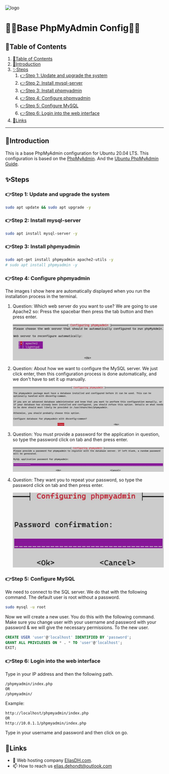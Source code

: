 ![logo](https://eliasdh.com/assets/media/images/logo-github.png)
# 💙🤍Base PhpMyAdmin Config🤍💙

## 📘Table of Contents

1. [📘Table of Contents](#📘table-of-contents)
2. [🖖Introduction](#🖖introduction)
3. [✨Steps](#✨steps)
    1. [👉Step 1: Update and upgrade the system](#👉step-1-update-and-upgrade-the-system)
    2. [👉Step 2: Install mysql-server](#👉step-2-install-mysql-server)
    3. [👉Step 3: Install phpmyadmin](#👉step-3-install-phpmyadmin)
    4. [👉Step 4: Configure phpmyadmin](#👉step-4-configure-phpmyadmin)
    5. [👉Step 5: Configure MySQL](#👉step-5-configure-mysql)
    6. [👉Step 6: Login into the web interface](#👉step-6-login-into-the-web-interface)
4. [🔗Links](#🔗links)

---

## 🖖Introduction

This is a base PhpMyAdmin configuration for Ubuntu 20.04 LTS. This configuration is based on the [PhpMyAdmin](https://www.phpmyadmin.net/). And the [Ubuntu PhpMyAdmin Guide](https://help.ubuntu.com/lts/serverguide/phpmyadmin.html.en).

## ✨Steps

### 👉Step 1: Update and upgrade the system
```bash
sudo apt update && sudo apt upgrade -y
```

### 👉Step 2: Install mysql-server
```bash
sudo apt install mysql-server -y
```

### 👉Step 3: Install phpmyadmin
```bash
sudo apt-get install phpmyadmin apache2-utils -y
# sudo apt install phpmyadmin -y
```

### 👉Step 4: Configure phpmyadmin
The images I show here are automatically displayed when you run the installation 
process in the terminal.

1. Question: Which web server do you want to use? We are going to use Apache2 so: Press the spacebar then press the tab button and then press enter. 

    ![Base-PhpMyAdmin-Config-1](/Images/Base-PhpMyAdmin-Config-1.png)

2. Question: About how we want to configure the MySQL server. We just click 
enter, then this configuration process is done automatically, and we don't have to 
set it up manually.

    ![Base-PhpMyAdmin-Config-2](/Images/Base-PhpMyAdmin-Config-2.png)


3. Question: You must provide a password for the application in question, so type the password click on tab and then press enter.

    ![Base-PhpMyAdmin-Config-3](/Images/Base-PhpMyAdmin-Config-3.png)

4. Question: They want you to repeat your password, so type the password click on tab and then press enter.

    ![Base-PhpMyAdmin-Config-4](/Images/Base-PhpMyAdmin-Config-4.png)

### 👉Step 5: Configure MySQL
We need to connect to the SQL server. We do that with the following command. The default user is root without a password. 
```bash
sudo mysql -u root
```

Now we will create a new user. You do this with the following command. Make sure you change user with your username and password with your password & we will give the necessary permissions. To the new user.
```sql
CREATE USER 'user'@'localhost' IDENTIFIED BY 'password';
GRANT ALL PRIVILEGES ON * . * TO 'user'@'localhost';
EXIT;
```

### 👉Step 6: Login into the web interface
Type in your IP address and then the following path. 
```text
/phpmyadmin/index.php 
OR
/phpmyadmin/
```
Example: 
```text
http://localhost/phpmyadmin/index.php
OR
http://10.0.1.1/phpmyadmin/index.php
```
Type in your username and password and then click on go.

## 🔗Links
- 👯 Web hosting company [EliasDH.com](https://eliasdh.com).
- 📫 How to reach us elias.dehondt@outlook.com